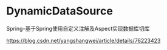 # DynamicDataSource


Spring-基于Spring使用自定义注解及Aspect实现数据库切库





https://blog.csdn.net/yangshangwei/article/details/76223423
